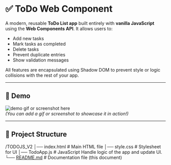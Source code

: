 # ✅ ToDo Web Component

A modern, reusable **ToDo List app** built entirely with **vanilla JavaScript** using the **Web Components API**. It allows users to:

- Add new tasks
- Mark tasks as completed
- Delete tasks
- Prevent duplicate entries
- Show validation messages

All features are encapsulated using Shadow DOM to prevent style or logic collisions with the rest of your app.

---

## 🧩 Demo

![demo gif or screenshot here](./screenshot.png)  
_(You can add a gif or screenshot to showcase it in action!)_

---

## 📁 Project Structure
/TODOJS_V2
│── index.html      # Main HTML file
│── style.css       # Stylesheet for UI
│── TodoApp.js         # JavaScript Handle logic of the app and update UI.
└── [README.md](http://readme.md/)       # Documentation file (this document)

